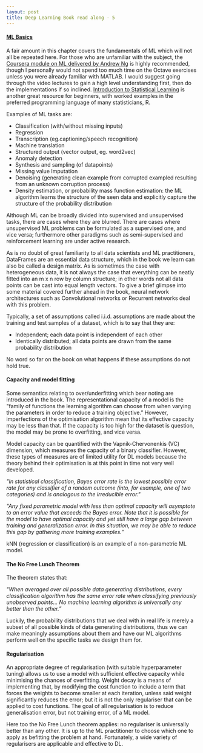 ```yaml
---
layout: post
title: Deep Learning Book read along - 5
---
```


#### [ML Basics](http://www.deeplearningbook.org/contents/ml.html)

A fair amount in this chapter covers the fundamentals of ML which will not all be repeated here. For those who are unfamiliar with the subject, the [Coursera module on ML delivered by Andrew Ng](https://www.coursera.org/learn/machine-learning) is highly recommended, though I personally would not spend too much time on the Octave exercises unless you were already familiar with MATLAB. I would suggest going through the video lectures to gain a high level understanding first, then do the implementations if so inclined. [Introduction to Statistical Learning](http://www-bcf.usc.edu/~gareth/ISL/ISLR%20Sixth%20Printing.pdf) is another great resource for beginners, with worked examples in the preferred programming language of many statisticians, R.

Examples of ML tasks are:

- Classification (with/without missing inputs)
- Regression
- Transcription (eg.captioning/speech recognition)
- Machine translation
- Structured output (vector output, eg. word2vec)
- Anomaly detection
- Synthesis and sampling (of datapoints)
- Missing value Imputation
- Denoising (generating clean example from corrupted exampled resulting from an unknown corruption process)
- Density estimation, or probability mass function estimation: the ML algorithm learns the structure of the seen data and explicitly capture the structure of the probability distribution

Although ML can be broadly divided into supervised and unsupervised tasks, there are cases where they are blurred. There are cases where unsupervised ML problems can be formulated as a supervised one, and vice versa; furthermore other paradigms such as semi-supervised and reinforcement learning are under active research.

As is no doubt of great familiarity to all data scientists and ML practitioners, DataFrames are an essential data structure, which in the book we learn can also be called a design matrix. As is sometimes the case with heterogeneous data, it is not always the case that everything can be neatly fitted into an m x n row by column structure; in other words not all data points can be cast into equal length vectors. To give a brief glimpse into some material covered further ahead in the book, neural network architectures such as Convolutional networks or Recurrent networks deal with this problem.

Typically, a set of assumptions called i.i.d. assumptions are made about the training and test samples of a dataset, which is to say that they are:

- Independent; each data point is independent of each other
- Identically distributed; all data points are drawn from the same probability distribution

No word so far on the book on what happens if these assumptions do not hold true.

#### Capacity and model fitting

Some semantics relating to over/underfitting which bear noting are introduced in the book. The representational capacity of a model is the "family of functions the learning algorithm can choose from when varying the parameters in order to reduce a training objective.” However, imperfections of the optimisation algorithm mean that its effective capacity may be less than that. If the capacity is too high for the dataset is question, the model may be prone to overfitting, and vice versa.

Model capacity can be quantified with the Vapnik-Chervonenkis (VC) dimension, which measures the capacity of a binary classifier. However, these types of measures are of limited utility for DL models because the theory behind their optimisation is at this point in time not very well developed.

*"In statistical classification, Bayes error rate is the lowest possible error rate for any classifier of a random outcome (into, for example, one of two categories) and is analogous to the irreducible error."*

*"Any fixed parametric model with less than optimal capacity will asymptote to an error value that exceeds the Bayes error.  Note that it is possible for the model to have optimal capacity and yet still have a large gap between training and generalization error. In this situation, we may be able to reduce this gap by gathering more training examples.”*

kNN (regression or classification) is an example of a non-parametric ML model.

#### The No Free Lunch Theorem
The theorem states that:

*"When averaged over all possible data generating distributions, every classification algorithm has the same error rate when classifying previously unobserved points… No machine learning algorithm is universally any better than the other.”*

Luckily, the probability distributions that we deal with in real life is merely a subset of all possible kinds of data generating distributions, thus we can make meaningly assumptions about them and have our ML algorithms perform well on the specific tasks we design them for.

#### Regularisation
An appropriate degree of regularisation (with suitable hyperparameter tuning) allows us to use a model with sufficient effective capacity while minimising the chances of overfitting. Weight decay is a means of implementing that, by modifying the cost function to include a term that forces the weights to become smaller at each iteration, unless said weight significantly reduces the error; but it is not the only regulariser that can be applied to cost functions. The goal of all regularisation is to reduce generalisation error, but not training error, of a ML model.

Here too the No Free Lunch theorem applies: no regulariser is universally better than any other. It is up to the ML practitioner to choose which one to apply as befitting the problem at hand. Fortunately, a wide variety of regularisers are applicable and effective to DL.
